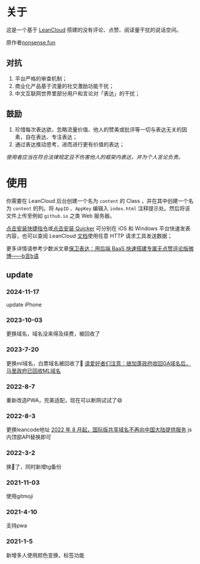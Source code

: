 # 关于

这是一个基于 [LeanCloud](https://leancloud.com) 搭建的没有评论、点赞、阅读量干扰的说话空间。

原作者[nonsense.fun](https://github.com/daibor/nonsense.fun)

## 对抗

1. 平台严格的审查机制；
2. 商业化产品基于流量的社交激励功能干扰；
3. 中文互联网世界里部分用户和言论对「表达」的干扰；

## 鼓励

1. 珍惜每次表达欲，忽略流量价值、他人的赞美或批评等一切与表达无关的因素，自在表达、专注表达；
2. 通过表达推动思考，进而进行更有价值的表达；

*使用者应当在符合法律规定且不伤害他人的框架内表达，并为个人言论负责。*

# 使用

你需要在 LeanCloud 后台创建一个名为 `content` 的 Class ，并在其中创建一个名为 `content` 的列。将 `AppID` 、`AppKey` 编辑入 `index.html` 注释提示处。然后将该文件上传至例如 `github.io` 之类 Web 服务器。

[点击安装快捷指令](https://www.icloud.com/shortcuts/3cfcbc36a6a24e0a8721bfeef8dfc6cf)或[点击安装 Quicker](https://getquicker.net/sharedaction?code=eeb80278-5f53-4b0d-d333-08d7e0dd26a9) 可分别在 iOS 和 Windows 平台快速发表内容，也可以查阅 LeanCloud [文档](https://console.leancloud.app/docs/rest_api.html#hash1094926014)使用任意 HTTP 请求工具发送数据；

更多详情请参考少数派文章[保卫表达：用后端 BaaS 快速搭建专属无点赞评论版微博——b言b语](https://sspai.com/post/60024)

## update

### 2024-11-17
update iPhone

### 2023-10-03
更换域名，域名没来得及续费，被回收了


### 2023-7-20
更换ml域名，白票域名被回收了🤡
[请爱好者们注意：继加蓬政府收回GA域名后，马里政府已回收ML域名](https://www.landiannews.com/archives/99528.html)

### 2022-8-7
重新改造PWA，完美适配，现在可以断网试试了😄

### 2022-8-3
更换leancode地址 [2022 年 8 月起，国际版共享域名不再向中国大陆提供服务](https://forum.leancloud.cn/t/2022-8/25408)
js内顶部API替换即可

### 2022-3-2
换📱了，同时新增tg备份

### 2021-11-03

使用gitmoji

### 2021-4-10

支持pwa

### 2021-1-5

新增多人使用颜色变换，标签功能